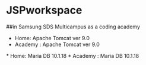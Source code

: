 # JSPworkspace
##in Samsung SDS Multicampus as a coding academy
<Server>
* Home:     Apache Tomcat ver 9.0
* Academy : Apache Tomcat ver 9.0

<Database>
* Home:     Maria DB 10.1.18
* Academy : Maria DB 10.1.18
